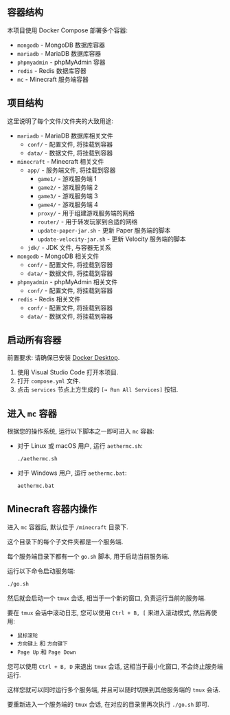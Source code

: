 ## 容器结构

本项目使用 Docker Compose 部署多个容器:

- `mongodb` - MongoDB 数据库容器
- `mariadb` - MariaDB 数据库容器
- `phpmyadmin` - phpMyAdmin 容器
- `redis` - Redis 数据库容器
- `mc` - Minecraft 服务端容器

## 项目结构

这里说明了每个文件/文件夹的大致用途:

- `mariadb` - MariaDB 数据库相关文件
  - `conf/` - 配置文件, 将挂载到容器
  - `data/` - 数据文件, 将挂载到容器
- `minecraft` - Minecraft 相关文件
  - `app/` - 服务端文件, 将挂载到容器
    - `game1/` - 游戏服务端 1
    - `game2/` - 游戏服务端 2
    - `game3/` - 游戏服务端 3
    - `game4/` - 游戏服务端 4
    - `proxy/` - 用于组建游戏服务端的网络
    - `router/` - 用于转发玩家到合适的网络
    - `update-paper-jar.sh` - 更新 Paper 服务端的脚本
    - `update-velocity-jar.sh` - 更新 Velocity 服务端的脚本
  - `jdk/` - JDK 文件, 与容器无关系
- `mongodb` - MongoDB 相关文件
  - `conf/` - 配置文件, 将挂载到容器
  - `data/` - 数据文件, 将挂载到容器
- `phpmyadmin` - phpMyAdmin 相关文件
  - `conf/` - 配置文件, 将挂载到容器
- `redis` - Redis 相关文件
  - `conf/` - 配置文件, 将挂载到容器
  - `data/` - 数据文件, 将挂载到容器

## 启动所有容器

前置要求: 请确保已安装 [Docker Desktop](https://www.docker.com/products/docker-desktop).

1. 使用 Visual Studio Code 打开本项目.
2. 打开 `compose.yml` 文件.
3. 点击 `services` 节点上方生成的 `[➔ Run All Services]` 按钮.

## 进入 `mc` 容器

根据您的操作系统, 运行以下脚本之一即可进入 `mc` 容器:

- 对于 Linux 或 macOS 用户, 运行 `aethermc.sh`:
  ```sh
  ./aethermc.sh
  ```

- 对于 Windows 用户, 运行 `aethermc.bat`:
  ```bat
  aethermc.bat
  ```

## Minecraft 容器内操作

进入 `mc` 容器后, 默认位于 `/minecraft` 目录下.

这个目录下的每个子文件夹都是一个服务端.

每个服务端目录下都有一个 `go.sh` 脚本, 用于启动当前服务端.

运行以下命令启动服务端:

```sh
./go.sh
```

然后就会启动一个 `tmux` 会话, 相当于一个新的窗口, 负责运行当前的服务端.

要在 `tmux` 会话中滚动日志, 您可以使用 `Ctrl + B, [` 来进入滚动模式, 然后再使用:
- `鼠标滚轮`
- `方向键上` 和 `方向键下`
- `Page Up` 和 `Page Down`

您可以使用 `Ctrl + B, D` 来退出 `tmux` 会话, 这相当于最小化窗口, 不会终止服务端运行.

这样您就可以同时运行多个服务端, 并且可以随时切换到其他服务端的 `tmux` 会话.

要重新进入一个服务端的 `tmux` 会话, 在对应的目录里再次执行 `./go.sh` 即可.
